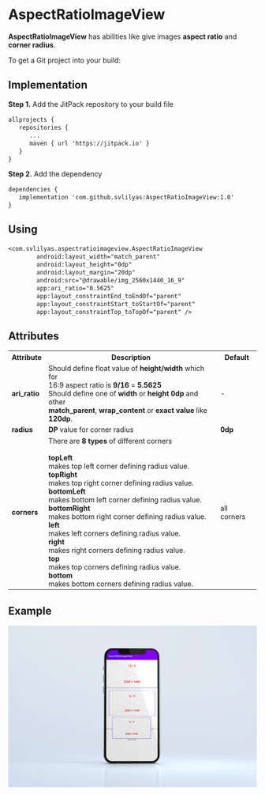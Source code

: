 # AspectRatioImageView
**AspectRatioImageView** has abilities like give images **aspect ratio** and **corner radius**.

To get a Git project into your build:

## Implementation 
**Step 1.** Add the JitPack repository to your build file

```
allprojects {
   repositories {
      ...
      maven { url 'https://jitpack.io' }
   }
}
```
**Step 2.** Add the dependency

```
dependencies {
   implementation 'com.github.svlilyas:AspectRatioImageView:1.0'
}
```
## Using

```
<com.svlilyas.aspectratioimageview.AspectRatioImageView
        android:layout_width="match_parent"
        android:layout_height="0dp"
        android:layout_margin="20dp"
        android:src="@drawable/img_2560x1440_16_9"
        app:ari_ratio="0.5625"
        app:layout_constraintEnd_toEndOf="parent"
        app:layout_constraintStart_toStartOf="parent"
        app:layout_constraintTop_toTopOf="parent" />
```

## Attributes

<table>
    <tr>
        <th>Attribute</th>
        <th>Description</th>
        <th>Default</th>
    </tr>
    <tr>
        <td><b>ari_ratio</b></td>
        <td>Should define float value of <b>height/width</b> which for<br/> 16:9 aspect ratio is <b>9/16</b> = <b>5.5625</b><br/>
        Should define one of <b>width</b> or <b>height</b> <b>0dp</b> and other<br/> <b>match_parent</b>, <b>wrap_content</b> or <b>exact value</b> like <b>120dp</b>.
       </td>
        <td>-</td>
    </tr>
   <tr>
        <td><b>radius</b></td>
        <td><b>DP</b> value for corner radius</td>
        <td><b>0dp</b></td>
    </tr>
    <tr>
        <td><b>corners</b></td>
        <td>There are <b>8 types</b> of different corners<br><br>
            <b>topLeft</b><br>
             makes top left corner defining radius value.<br>
            <b>topRight</b><br>
             makes top right corner defining radius value.<br>
           <b>bottomLeft</b><br>
             makes bottom left corner defining radius value.<br>
           <b>bottomRight</b><br>
             makes bottom right corner defining radius value.<br>
           <b>left</b><br>
             makes left corners defining radius value.<br>
           <b>right</b><br>
             makes right corners defining radius value.<br>
           <b>top</b><br>
             makes top corners defining radius value.<br>
           <b>bottom</b><br>
             makes bottom corners defining radius value.<br>
        </td>
        <td>all corners</td>
    </tr>
</table>

## Example
![16:9 2560X1440 Image](/assets/example1.png)
